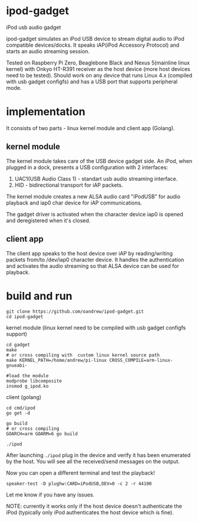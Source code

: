 # ipod-gadget
iPod usb audio gadget

ipod-gadget simulates an iPod USB device to stream digital audio to iPod compatible devices/docks.
It speaks iAP(iPod Accessory Protocol) and starts an audio streaming session.

Tested on Raspberry Pi Zero, Beaglebone Black and Nexus 5(mainline linux kernel) with Onkyo HT-R391 receiver as the host device (more host devices need to be tested).
Should work on any device that runs Linux 4.x (compiled with usb gadget configfs) and has a USB port that supports peripheral mode.


# implementation
It consists of two parts - linux kernel module and  client app (Golang).
## kernel module
 
The kernel module takes care of the USB device gadget side. 
An iPod, when plugged in a dock, presents a USB configuration with 2 interfaces:
1. UAC1(USB Audio Class 1) - standart usb audio streaming interface.
2. HID - bidirectional transport for iAP packets.

The kernel module creates a new ALSA audio card "iPodUSB" for audio playback and iap0 char device for iAP communications.

The gadget driver is activated when the character device iap0 is opened and deregistered when it's closed.

## client app

The client app speaks to the host device over iAP by reading/writing packets from/to /dev/iap0 character device.
It handles the authentication and activates the audio streaming so that ALSA device can be used for playback.

# build and run


```
git clone https://github.com/oandrew/ipod-gadget.git
cd ipod-gadget
```

kernel module (linux kernel need to be compiled with usb gadget configfs support)
```
cd gadget
make
# or cross compiling with  custom linux kernel source path
make KERNEL_PATH=/home/andrew/pi-linux CROSS_COMPILE=arm-linux-gnueabi-

#load the module
modprobe libcomposite
insmod g_ipod.ko
```

client (golang)
```
cd cmd/ipod
go get -d

go build
# or cross compiling
GOARCH=arm GOARM=6 go build

./ipod
```
After launching `./ipod` plug in the device and verify it has been enumerated by the host.
You will see all the received/send messages on the output.

Now you can open a different terminal and test the playback!

```
speaker-test -D plughw:CARD=iPodUSB,DEV=0 -c 2 -r 44100
```

Let me know if you have any issues.

NOTE: currently it works only if the host device doesn't authenticate the iPod (typically only iPod authenticates the host device which is fine).






